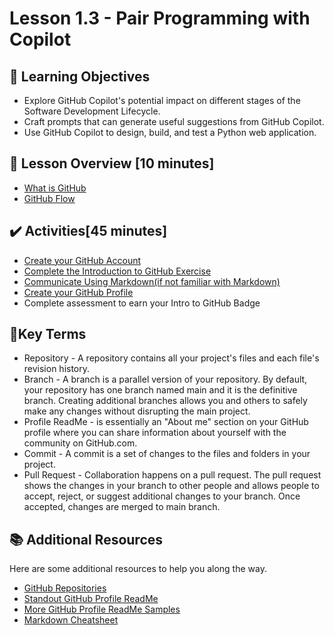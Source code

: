 # Lesson 1.3 - Pair Programming with Copilot

## 🎯 Learning Objectives
- Explore GitHub Copilot's potential impact on different stages of the Software Development Lifecycle.
- Craft prompts that can generate useful suggestions from GitHub Copilot.
- Use GitHub Copilot to design, build, and test a Python web application.

## :pushpin: Lesson Overview [10 minutes]
- [What is GitHub](../lesson-1.1/what-is-github.md)
- [GitHub Flow](../lesson-1.1/github-flow.md)

## ✔️ Activities[45 minutes]

- [Create your GitHub Account](https://docs.github.com/en/get-started/start-your-journey/creating-an-account-on-github)
- [Complete the Introduction to GitHub Exercise](https://github.com/skills/introduction-to-github)
- [Communicate Using Markdown(if not familiar with Markdown)](https://github.com/skills/communicate-using-markdown)
- [Create your GitHub Profile](https://docs.github.com/en/get-started/start-your-journey/setting-up-your-profile)
- Complete assessment to earn your Intro to GitHub Badge


## 📑Key Terms
- Repository - A repository contains all your project's files and each file's revision history.
- Branch - A branch is a parallel version of your repository. By default, your repository has one branch named main and it is the definitive branch.  Creating additional branches allows you and others to safely make any changes without disrupting the main project.
- Profile ReadMe - is essentially an "About me" section on your GitHub profile where you can share information about yourself with the community on GitHub.com.
- Commit -  A commit is a set of changes to the files and folders in your project.
- Pull Request - Collaboration happens on a pull request. The pull request shows the changes in your branch to other people and allows people to accept, reject, or suggest additional changes to your branch. Once accepted, changes are merged to main branch.

## :books: Additional Resources
Here are some additional resources to help you along the way.

- [GitHub Repositories](https://docs.github.com/en/repositories)
- [Standout GitHub Profile ReadMe](https://dev.to/github/10-standout-github-profile-readmes-h2o)
- [More GitHub Profile ReadMe Samples](https://github.com/abhisheknaiidu/awesome-github-profile-readme)
- [Markdown Cheatsheet](https://docs.github.com/en/get-started/writing-on-github/getting-started-with-writing-and-formatting-on-github/basic-writing-and-formatting-syntax)
